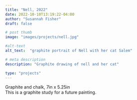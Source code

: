 ```yaml
---
title: "Nell, 2022"
date: 2022-10-10T13:19:22-04:00
author: "Susannah Fisher"
draft: false

# post thumb
image: "images/projects/nell.jpg"

#alt-text
alt_text:  "graphite portrait of Nell with her cat Salem"

# meta description
description: "Graphite drawing of nell and her cat"

type: "projects"
---
```


<figcaption>Graphite and chalk, 7in x 5.25in</figcaption>
This is a graphite study for a future painting.

